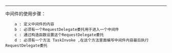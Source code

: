 **************************************************************
中间件的使用步骤：
        
		a : 定义中间件的内容
		b : 必须有一个RequestDelegate委托用于进入一个中间件
		c : 通过构造函数设置这个RequestDelegate委托
		d : 必须有一个方法 TaskInvoke ,在这个方法里面编写中间件内容最后执行RequestDelegate委托
